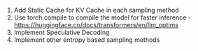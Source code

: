 1. Add Static Cache for KV Cache in each sampling method
2. Use torch.compile to compile the model for faster inference - https://huggingface.co/docs/transformers/en/llm_optims
3. Implement Speculative Decoding
4. Implement other entropy based sampling methods